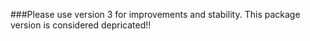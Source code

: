 ###Please use version 3 for improvements and stability. This package version is considered depricated!!
